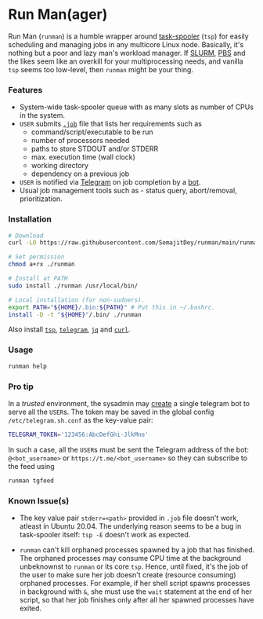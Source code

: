 # Run Man(ager)
Run Man (`runman`) is a humble wrapper around [task-spooler](http://viric.name/soft/ts/) (`tsp`) for easily scheduling and managing jobs in any multicore Linux node. Basically, it's nothing but a poor and lazy man's workload manager. If [SLURM](https://slurm.schedmd.com/documentation.html), [PBS](https://www.openpbs.org/) and the likes seem like an overkill for your multiprocessing needs, and vanilla `tsp` seems too low-level, then `runman` might be your thing.

### Features
- System-wide task-spooler queue with as many slots as number of CPUs in the system.
- `USER` submits [`.job`](/example.job) file that lists her requirements such as  
    - command/script/executable to be run
    - number of processors needed
    - paths to store STDOUT and/or STDERR
    - max. execution time (wall clock)
    - working directory
    - dependency on a previous job
- `USER` is notified via [Telegram](https://telegram.org/) on job completion by a [bot](https://github.com/fabianonline/telegram.sh).
- Usual job management tools such as - status query, abort/removal, prioritization.

### Installation
```bash
# Download
curl -LO https://raw.githubusercontent.com/SomajitDey/runman/main/runman

# Set permission
chmod a+rx ./runman

# Install at PATH
sudo install ./runman /usr/local/bin/

# Local installation (for non-sudoers).
export PATH="${HOME}/.bin:${PATH}" # Put this in ~/.bashrc.
install -D -t "${HOME}"/.bin/ ./runman
```
Also install [`tsp`](https://command-not-found.com/tsp), [`telegram`](https://github.com/fabianonline/telegram.sh#installation--configuration), [`jq`](https://command-not-found.com/jq) and [`curl`](https://command-not-found.com/curl).

### Usage
```bash
runman help
```

### Pro tip
In a *trusted* environment, the sysadmin may [create](https://github.com/fabianonline/telegram.sh#installation--configuration) a single telegram bot to serve all the `USER`s. The token may be saved in the global config `/etc/telegram.sh.conf` as the key-value pair:
```bash
TELEGRAM_TOKEN='123456:AbcDefGhi-JlkMno'
```
In such a case, all the `USER`s must be sent the Telegram address of the bot: `@<bot_username>` or `https://t.me/<bot_username>` so they can subscribe to the feed using 
```bash
runman tgfeed
```

### Known Issue(s)
- The key value pair `stderr=<path>` provided in `.job` file doesn't work, atleast in Ubuntu 20.04. The underlying reason seems to be a bug in task-spooler itself: `tsp -E` doesn't work as expected.

- `runman` can't kill orphaned processes spawned by a job that has finished. The orphaned processes may consume CPU time at the background unbeknownst to `runman` or its core `tsp`. Hence, until fixed, it's the job of the user to make sure her job doesn't create (resource consuming) orphaned processes. For example, if her shell script spawns processes in background with `&`, she must use the `wait` statement at the end of her script, so that her job finishes only after all her spawned processes have exited.
